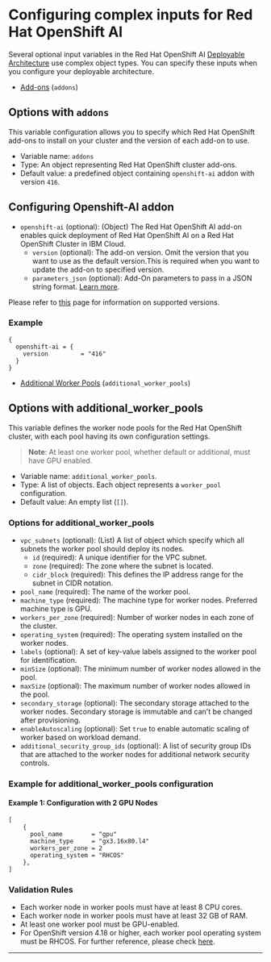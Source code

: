 # Configuring complex inputs for Red Hat OpenShift AI

Several optional input variables in the Red Hat OpenShift AI [Deployable Architecture](https://cloud.ibm.com/catalog#deployable_architecture) use complex object types. You can specify these inputs when you configure your deployable architecture.

- [Add-ons](#options-with-addons) (`addons`)

## Options with `addons` <a name="options-with-addons"></a>

This variable configuration allows you to specify which Red Hat OpenShift add-ons to install on your cluster and the version of each add-on to use.

- Variable name: `addons`
- Type: An object representing Red Hat OpenShift cluster add-ons.
- Default value: a predefined object containing `openshift-ai` addon with version `416`.

## Configuring Openshift-AI addon
- `openshift-ai` (optional): (Object) The Red Hat OpenShift AI add-on enables quick deployment of Red Hat OpenShift AI on a Red Hat OpenShift Cluster in IBM Cloud.
  - `version` (optional): The add-on version. Omit the version that you want to use as the default version.This is required when you want to update the add-on to specified version.
  - `parameters_json` (optional): Add-On parameters to pass in a JSON string format. [Learn more](https://cloud.ibm.com/docs/openshift?topic=openshift-ai-addon-install&interface=ui#custom-options).

Please refer to [this](https://cloud.ibm.com/docs/containers?topic=containers-supported-cluster-addon-versions) page for information on supported versions.

### Example
```hcl
{
  openshift-ai = {
    version         = "416"
  }
}
```
- [Additional Worker Pools](#options-with-additional-worker-pools) (`additional_worker_pools`)


## Options with additional_worker_pools <a name="options-with-additional-worker-pools"></a>

This variable defines the worker node pools for the Red Hat OpenShift cluster, with each pool having its own configuration settings.
> **Note**: At least one worker pool, whether default or additional, must have GPU enabled.

- Variable name: `additional_worker_pools`.
- Type: A list of objects. Each object represents a `worker_pool` configuration.
- Default value: An empty list (`[]`).

### Options for additional_worker_pools

- `vpc_subnets` (optional): (List) A list of object which specify which all subnets the worker pool should deploy its nodes.
  - `id` (required): A unique identifier for the VPC subnet.
  - `zone` (required): The zone where the subnet is located.
  - `cidr_block` (required): This defines the IP address range for the subnet in CIDR notation.
- `pool_name` (required): The name of the worker pool.
- `machine_type` (required): The machine type for worker nodes. Preferred machine type is GPU.
- `workers_per_zone` (required): Number of worker nodes in each zone of the cluster.
- `operating_system` (required): The operating system installed on the worker nodes.
- `labels` (optional): A set of key-value labels assigned to the worker pool for identification.
- `minSize` (optional): The minimum number of worker nodes allowed in the pool.
- `maxSize` (optional): The maximum number of worker nodes allowed in the pool.
- `secondary_storage` (optional): The secondary storage attached to the worker nodes. Secondary storage is immutable and can't be changed after provisioning.
- `enableAutoscaling` (optional): Set `true` to enable automatic scaling of worker based on workload demand.
- `additional_security_group_ids` (optional): A list of security group IDs that are attached to the worker nodes for additional network security controls.

### Example for additional_worker_pools configuration

#### Example 1: Configuration with 2 GPU Nodes
```hcl
[
    {
      pool_name        = "gpu"
      machine_type     = "gx3.16x80.l4"
      workers_per_zone = 2
      operating_system = "RHCOS"
    },
]
```
### Validation Rules

- Each worker node in worker pools must have at least 8 CPU cores.
- Each worker node in worker pools must have at least 32 GB of RAM.
- At least one worker pool must be GPU-enabled.
- For OpenShift version 4.18 or higher, each worker pool operating system must be RHCOS.
For further reference, please check [here](https://cloud.ibm.com/docs/openshift?topic=openshift-ai-addon-install&interface=ui).
---
